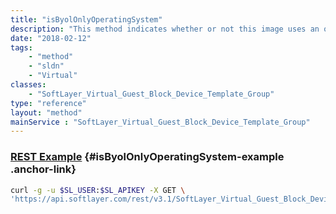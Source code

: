 ```yaml
---
title: "isByolOnlyOperatingSystem"
description: "This method indicates whether or not this image uses an operating system that requires using a customer supplied license image "
date: "2018-02-12"
tags:
    - "method"
    - "sldn"
    - "Virtual"
classes:
    - "SoftLayer_Virtual_Guest_Block_Device_Template_Group"
type: "reference"
layout: "method"
mainService : "SoftLayer_Virtual_Guest_Block_Device_Template_Group"
---
```


### [REST Example](#isByolOnlyOperatingSystem-example) <a href="/article/rest/"><i class="fas fa-question"></i></a> {#isByolOnlyOperatingSystem-example .anchor-link} 
```bash
curl -g -u $SL_USER:$SL_APIKEY -X GET \
'https://api.softlayer.com/rest/v3.1/SoftLayer_Virtual_Guest_Block_Device_Template_Group/{SoftLayer_Virtual_Guest_Block_Device_Template_GroupID}/isByolOnlyOperatingSystem'
```
